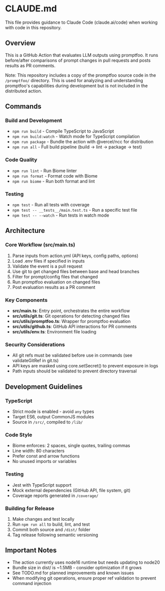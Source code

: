# CLAUDE.md

This file provides guidance to Claude Code (claude.ai/code) when working with code in this repository.

## Overview

This is a GitHub Action that evaluates LLM outputs using promptfoo. It runs before/after comparisons of prompt changes in pull requests and posts results as PR comments.

Note: This repository includes a copy of the promptfoo source code in the `/promptfoo/` directory. This is used for analyzing and understanding promptfoo's capabilities during development but is not included in the distributed action.

## Commands

### Build and Development

- `npm run build` - Compile TypeScript to JavaScript
- `npm run build:watch` - Watch mode for TypeScript compilation
- `npm run package` - Bundle the action with @vercel/ncc for distribution
- `npm run all` - Full build pipeline (build → lint → package → test)

### Code Quality

- `npm run lint` - Run Biome linter
- `npm run format` - Format code with Biome
- `npm run biome` - Run both format and lint

### Testing

- `npm test` - Run all tests with coverage
- `npm test -- __tests__/main.test.ts` - Run a specific test file
- `npm test -- --watch` - Run tests in watch mode

## Architecture

### Core Workflow (src/main.ts)

1. Parse inputs from action.yml (API keys, config paths, options)
2. Load .env files if specified in inputs
3. Validate the event is a pull request
4. Use git to get changed files between base and head branches
5. Filter for prompt/config files that changed
6. Run promptfoo evaluation on changed files
7. Post evaluation results as a PR comment

### Key Components

- **src/main.ts**: Entry point, orchestrates the entire workflow
- **src/utils/git.ts**: Git operations for detecting changed files
- **src/utils/promptfoo.ts**: Wrapper for promptfoo evaluation
- **src/utils/github.ts**: GitHub API interactions for PR comments
- **src/utils/env.ts**: Environment file loading

### Security Considerations

- All git refs must be validated before use in commands (see validateGitRef in git.ts)
- API keys are masked using core.setSecret() to prevent exposure in logs
- Path inputs should be validated to prevent directory traversal

## Development Guidelines

### TypeScript

- Strict mode is enabled - avoid `any` types
- Target ES6, output CommonJS modules
- Source in `/src/`, compiled to `/lib/`

### Code Style

- Biome enforces: 2 spaces, single quotes, trailing commas
- Line width: 80 characters
- Prefer const and arrow functions
- No unused imports or variables

### Testing

- Jest with TypeScript support
- Mock external dependencies (GitHub API, file system, git)
- Coverage reports generated in `/coverage/`

### Building for Release

1. Make changes and test locally
2. Run `npm run all` to build, lint, and test
3. Commit both source and `/dist/` folder
4. Tag release following semantic versioning

## Important Notes

- The action currently uses node16 runtime but needs updating to node20
- Bundle size in dist/ is ~1.5MB - consider optimization if it grows
- See TODO.md for planned improvements and known issues
- When modifying git operations, ensure proper ref validation to prevent command injection
